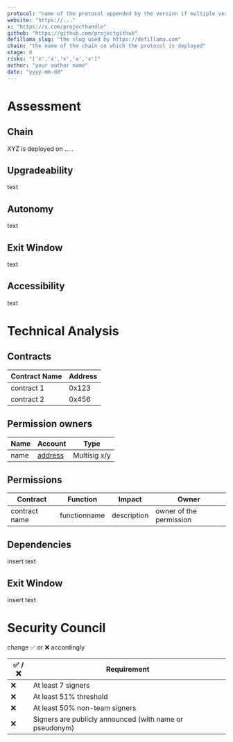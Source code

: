 ```yaml
---
protocol: "name of the protocol appended by the version if multiple versions exist (use an '-' and no whitespace)"
website: "https://..."
x: "https://x.com/projecthandle"
github: "https://github.com/projectgithub"
defillama_slug: "the slug used by https://defillama.com"
chain: "the name of the chain on which the protocol is deployed"
stage: 0
risks: "['x','x','x','x','x']"
author: "your author name"
date: "yyyy-mm-dd"
---
```



# Assessment

## Chain

XYZ is deployed on ... .

## Upgradeability

text

## Autonomy

text

## Exit Window

text

## Accessibility

text

# Technical Analysis

## Contracts

| Contract Name | Address |
| ------------- | ------- |
| contract 1    | 0x123   |
| contract 2    | 0x456   |

## Permission owners

| Name | Account                                       | Type         |
| ---- | --------------------------------------------- | ------------ |
| name | [address](https://etherscan.io/address/0x...) | Multisig x/y |

## Permissions

| Contract      | Function     | Impact      | Owner                   |
| ------------- | ------------ | ----------- | ----------------------- |
| contract name | functionname | description | owner of the permission |

## Dependencies

insert text

## Exit Window

insert text

# Security Council

change ✅ or ❌ accordingly

| ✅ /❌| Requirement                                                                |
|------|----------------------------------------------------------------------------|
| ❌    | At least 7 signers                                                         |
| ❌    | At least 51% threshold                                                     |
| ❌    | At least 50% non-team signers                                              |
| ❌    | Signers are publicly announced (with name or pseudonym)                    |
